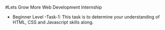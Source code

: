 #Lets Grow More Web Development Internship
<ul>
 <li>
 Beginner Level -Task-1: This task is to determine your understanding  of HTML, CSS and Javascript skills along.
 </li>
 </ul>
